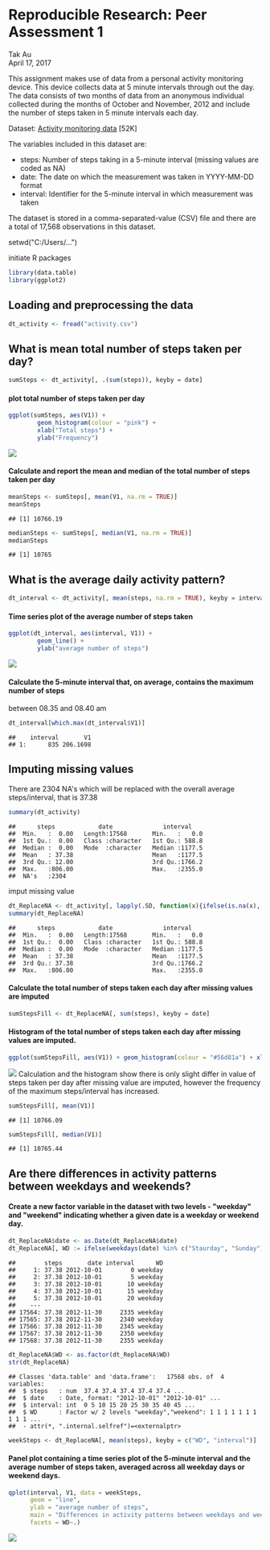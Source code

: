 # Reproducible Research: Peer Assessment 1
Tak Au  
April 17, 2017  



This assignment makes use of data from a personal activity monitoring device. This device collects data at 5 minute intervals through out the day. The data consists of two months of data from an anonymous individual collected during the months of October and November, 2012 and include the number of steps taken in 5 minute intervals each day.

Dataset: [Activity monitoring data](https://d396qusza40orc.cloudfront.net/repdata%2Fdata%2Factivity.zip) [52K]

The variables included in this dataset are:

>
* steps: Number of steps taking in a 5-minute interval (missing values are coded as NA)
* date: The date on which the measurement was taken in YYYY-MM-DD format
* interval: Identifier for the 5-minute interval in which measurement was taken

The dataset is stored in a comma-separated-value (CSV) file and there are a total of 17,568 observations in this dataset.


setwd("C:/Users/...")

initiate R packages

```r
library(data.table)
library(ggplot2)
```

## Loading and preprocessing the data

```r
dt_activity <- fread("activity.csv")
```
## What is mean total number of steps taken per day?

```r
sumSteps <- dt_activity[, .(sum(steps)), keyby = date]
```
#### plot total number of steps taken per day

```r
ggplot(sumSteps, aes(V1)) + 
        geom_histogram(colour = "pink") + 
        xlab("Total steps") +
        ylab("Frequency")
```

![](Figs/unnamed-chunk-4-1.png)<!-- -->

#### Calculate and report the mean and median of the total number of steps taken per day

```r
meanSteps <- sumSteps[, mean(V1, na.rm = TRUE)]
meanSteps
```

```
## [1] 10766.19
```

```r
medianSteps <- sumSteps[, median(V1, na.rm = TRUE)]
medianSteps
```

```
## [1] 10765
```
## What is the average daily activity pattern?

```r
dt_interval <- dt_activity[, mean(steps, na.rm = TRUE), keyby = interval]
```
#### Time series plot of the average number of steps taken

```r
ggplot(dt_interval, aes(interval, V1)) +
        geom_line() +
        ylab("average number of steps")
```

![](Figs/unnamed-chunk-7-1.png)<!-- -->

#### Calculate the 5-minute interval that, on average, contains the maximum number of steps
between 08.35 and 08.40 am

```r
dt_interval[which.max(dt_interval$V1)]
```

```
##    interval       V1
## 1:      835 206.1698
```
## Imputing missing values
There are 2304 NA's which will be replaced with the overall average steps/interval, that is 37.38

```r
summary(dt_activity)
```

```
##      steps            date              interval     
##  Min.   :  0.00   Length:17568       Min.   :   0.0  
##  1st Qu.:  0.00   Class :character   1st Qu.: 588.8  
##  Median :  0.00   Mode  :character   Median :1177.5  
##  Mean   : 37.38                      Mean   :1177.5  
##  3rd Qu.: 12.00                      3rd Qu.:1766.2  
##  Max.   :806.00                      Max.   :2355.0  
##  NA's   :2304
```
imput missing value

```r
dt_ReplaceNA <- dt_activity[, lapply(.SD, function(x){ifelse(is.na(x), 37.38, x)})]
summary(dt_ReplaceNA)
```

```
##      steps            date              interval     
##  Min.   :  0.00   Length:17568       Min.   :   0.0  
##  1st Qu.:  0.00   Class :character   1st Qu.: 588.8  
##  Median :  0.00   Mode  :character   Median :1177.5  
##  Mean   : 37.38                      Mean   :1177.5  
##  3rd Qu.: 37.38                      3rd Qu.:1766.2  
##  Max.   :806.00                      Max.   :2355.0
```
#### Calculate the total number of steps taken each day after missing values are imputed

```r
sumStepsFill <- dt_ReplaceNA[, sum(steps), keyby = date]
```
#### Histogram of the total number of steps taken each day after missing values are imputed. 

```r
ggplot(sumStepsFill, aes(V1)) + geom_histogram(colour = "#56d81a") + xlab("Total steps after missing values are imputed") + ylab("Frequency")
```

![](Figs/unnamed-chunk-12-1.png)<!-- -->
Calculation and the histogram show there is only slight differ in value of steps taken per day after missing value are imputed, however the frequency of the maximum steps/interval has increased.

```r
sumStepsFill[, mean(V1)]
```

```
## [1] 10766.09
```

```r
sumStepsFill[, median(V1)]
```

```
## [1] 10765.44
```
## Are there differences in activity patterns between weekdays and weekends?

#### Create a new factor variable in the dataset with two levels - "weekday" and "weekend" indicating whether a given date is a weekday or weekend day.

```r
dt_ReplaceNA$date <- as.Date(dt_ReplaceNA$date)
dt_ReplaceNA[, WD := ifelse(weekdays(date) %in% c("Staurday", "Sunday"), "weekend", "weekday")]
```

```
##        steps       date interval      WD
##     1: 37.38 2012-10-01        0 weekday
##     2: 37.38 2012-10-01        5 weekday
##     3: 37.38 2012-10-01       10 weekday
##     4: 37.38 2012-10-01       15 weekday
##     5: 37.38 2012-10-01       20 weekday
##    ---                                  
## 17564: 37.38 2012-11-30     2335 weekday
## 17565: 37.38 2012-11-30     2340 weekday
## 17566: 37.38 2012-11-30     2345 weekday
## 17567: 37.38 2012-11-30     2350 weekday
## 17568: 37.38 2012-11-30     2355 weekday
```

```r
dt_ReplaceNA$WD <- as.factor(dt_ReplaceNA$WD)
str(dt_ReplaceNA)
```

```
## Classes 'data.table' and 'data.frame':	17568 obs. of  4 variables:
##  $ steps   : num  37.4 37.4 37.4 37.4 37.4 ...
##  $ date    : Date, format: "2012-10-01" "2012-10-01" ...
##  $ interval: int  0 5 10 15 20 25 30 35 40 45 ...
##  $ WD      : Factor w/ 2 levels "weekday","weekend": 1 1 1 1 1 1 1 1 1 1 ...
##  - attr(*, ".internal.selfref")=<externalptr>
```


```r
weekSteps <- dt_ReplaceNA[, mean(steps), keyby = c("WD", "interval")]
```

#### Panel plot containing a time series plot of the 5-minute interval and the average number of steps taken, averaged across all weekday days or weekend days.

```r
qplot(interval, V1, data = weekSteps, 
      geom = "line", 
      ylab = "average number of steps",
      main = "Differences in activity patterns between weekdays and weekends",
      facets = WD~.)
```

![](Figs/unnamed-chunk-16-1.png)<!-- -->

